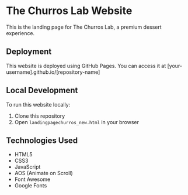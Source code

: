 # The Churros Lab Website

This is the landing page for The Churros Lab, a premium dessert experience.

## Deployment

This website is deployed using GitHub Pages. You can access it at [your-username].github.io/[repository-name]

## Local Development

To run this website locally:
1. Clone this repository
2. Open `landingpagechurros_new.html` in your browser

## Technologies Used

- HTML5
- CSS3
- JavaScript
- AOS (Animate on Scroll)
- Font Awesome
- Google Fonts